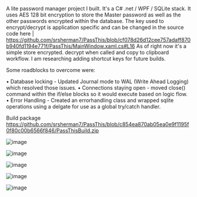 A lite password manager project I built. It's a C# .net / WPF / SQLite stack. It uses AES 128 bit encryption to store the Master password as well as the other passwords encrypted within the database.
The key used to encrypt/decrypt is application specific and can be changed in the source code here | https://github.com/srsherman7/PassThis/blob/cf078d26d12cee757adaff870b940fd1194e771f/PassThis/MainWindow.xaml.cs#L16
As of right now it's a simple store encrypted. decrypt when called and copy to clipboard workflow. I am researching adding shortcut keys for future builds.

Some roadblocks to overcome were:

• Database locking - Updated Journal mode to WAL (Write Ahead Logging) which resolved those issues. 
• Connections staying open - moved close() command within the if/else blocks so it would execute based on logic flow.
• Error Handling - Created an errorhandling class and wrapped sqlite operations using a delgate for use as a global try/catch handler.

Build package
https://github.com/srsherman7/PassThis/blob/c854ea870ab05ea0e9f1195f0f80c00b6566f846/PassThisBuild.zip

![image](https://github.com/user-attachments/assets/978e76b3-2eb7-4bae-9191-4c8f9a1c748f)

![image](https://github.com/user-attachments/assets/738273e9-8ecb-4282-bc4c-63c31311348b)

![image](https://github.com/user-attachments/assets/8cc29f04-5630-421d-951f-79328f21e95c)

![image](https://github.com/user-attachments/assets/86f5bc4a-db45-448a-a9ee-c49e3ff23177)

![image](https://github.com/user-attachments/assets/c14eb1b1-9437-49a4-ab6d-ee68afd8f70b)


